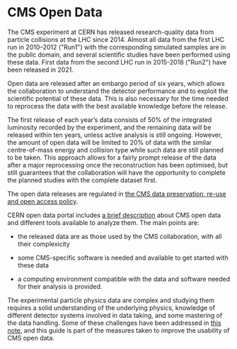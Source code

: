 # CMS Open Data

The CMS experiment at CERN has released research-quality data
from particle collisions at the LHC since 2014. Almost all data from the first
LHC run in 2010–2012 ("Run1") with the corresponding simulated samples are in
the public domain, and several scientific studies have been performed using
these data. First data from the second LHC run in 2015-2018 ("Run2") have been released in 2021.

Open data are released after an embargo period of six years, which allows the collaboration to understand
the detector performance and to exploit the scientific potential of these data.
This is also necessary for the time needed to reprocess the data with the best available knowledge
before the release.

The first release of each year’s data consists of 50% of the integrated
luminosity recorded by the experiment, and the remaining data will be released within ten
years, unless active analysis is still ongoing. However, the amount of open data will be
limited to 20% of data with the similar centre-of-mass energy and collision type while such
data are still planned to be taken. This approach allows for a fairly prompt release of the data
after a major reprocessing once the reconstruction has been optimised, but still guarantees
that the collaboration will have the opportunity to complete the planned studies with the
complete dataset first.

The open data releases are regulated in [the CMS data preservation, re-use and open access policy](http://opendata.cern.ch/record/415).

CERN open data portal includes [a brief description](http://opendata.cern.ch/docs/about-cms) about CMS open data and different tools available to analyze them. The main points are:

* the released data are as those used by the CMS collaboration, with all their complexicity

* some CMS-specific software is needed and available to get started with these data

* a computing environment compatible with the data and software needed for their analysis is provided.

The experimental particle physics data are complex and studying them requires a solid understanding of the underlying physics, knowledge of different detector systems involved in data taking, and some mastering of the data handling. Some of these challenges have been addressed in [this note](https://www.epj-conferences.org/articles/epjconf/abs/2021/05/epjconf_chep2021_01004/epjconf_chep2021_01004.html), and this guide is part of the measures taken to improve the usability of CMS open data.
